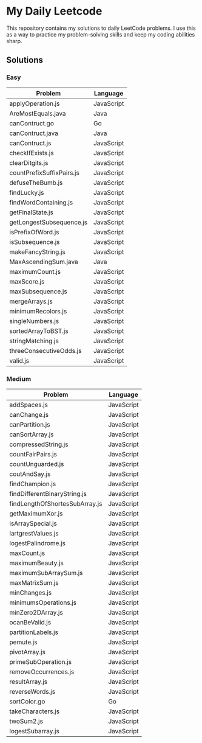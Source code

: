 # My Daily Leetcode

This repository contains my solutions to daily LeetCode problems. I use this as a way to practice my problem-solving skills and keep my coding abilities sharp.

## Solutions

### Easy

| Problem                   | Language   |
| ------------------------- | ---------- |
| applyOperation.js         | JavaScript |
| AreMostEquals.java        | Java       |
| canContruct.go            | Go         |
| canContruct.java          | Java       |
| canContruct.js            | JavaScript |
| checkIfExists.js          | JavaScript |
| clearDitgits.js           | JavaScript |
| countPrefixSuffixPairs.js | JavaScript |
| defuseTheBumb.js          | JavaScript |
| findLucky.js              | JavaScript |
| findWordContaining.js     | JavaScript |
| getFinalState.js          | JavaScript |
| getLongestSubsequence.js  | JavaScript |
| isPrefixOfWord.js         | JavaScript |
| isSubsequence.js          | JavaScript |
| makeFancyString.js        | JavaScript |
| MaxAscendingSum.java      | Java       |
| maximumCount.js           | JavaScript |
| maxScore.js               | JavaScript |
| maxSubsequence.js         | JavaScript |
| mergeArrays.js            | JavaScript |
| minimumRecolors.js        | JavaScript |
| singleNumbers.js          | JavaScript |
| sortedArrayToBST.js       | JavaScript |
| stringMatching.js         | JavaScript |
| threeConsecutiveOdds.js   | JavaScript |
| valid.js                  | JavaScript |

### Medium

| Problem                        | Language   |
| ------------------------------ | ---------- |
| addSpaces.js                   | JavaScript |
| canChange.js                   | JavaScript |
| canPartition.js                | JavaScript |
| canSortArray.js                | JavaScript |
| compressedString.js            | JavaScript |
| countFairPairs.js              | JavaScript |
| countUnguarded.js              | JavaScript |
| coutAndSay.js                  | JavaScript |
| findChampion.js                | JavaScript |
| findDifferentBinaryString.js   | JavaScript |
| findLengthOfShortesSubArray.js | JavaScript |
| getMaximumXor.js               | JavaScript |
| isArraySpecial.js              | JavaScript |
| lartgrestValues.js             | JavaScript |
| logestPalindrome.js            | JavaScript |
| maxCount.js                    | JavaScript |
| maximumBeauty.js               | JavaScript |
| maximumSubArraySum.js          | JavaScript |
| maxMatrixSum.js                | JavaScript |
| minChanges.js                  | JavaScript |
| minimumsOperations.js          | JavaScript |
| minZero2DArray.js              | JavaScript |
| ocanBeValid.js                 | JavaScript |
| partitionLabels.js             | JavaScript |
| pemute.js                      | JavaScript |
| pivotArray.js                  | JavaScript |
| primeSubOperation.js           | JavaScript |
| removeOccurrences.js           | JavaScript |
| resultArray.js                 | JavaScript |
| reverseWords.js                | JavaScript |
| sortColor.go                   | Go         |
| takeCharacters.js              | JavaScript |
| twoSum2.js                     | JavaScript |
| logestSubarray.js              | JavaScript |

